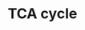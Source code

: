 ---
annotations:
- id: PW:0000026
  parent: classic metabolic pathway
  type: Pathway Ontology
  value: citric acid cycle pathway
authors:
- Kdahlquist
- MaintBot
- M.Braymer
- AdrienDefay
- MartijnVanIersel
- Mkutmon
- Ddigles
- Egonw
- Eweitz
- Khanspers
citedin:
- link: PMC7650246
  title: Bioenergetic defects in muscle fibers of RYR1 mutant knock-in mice associated
    with malignant hyperthermia (2020)
- link: PMC5732286
  title: Genomic footprints of dryland stress adaptation in Egyptian fat-tail sheep
    and their divergence from East African and western Asia cohorts (2017)
- link: 10.1038/mtm.2014.7
  title: Proteomic profiling of salivary gland after nonviral gene transfer mediated
    by conventional plasmids and minicircles (2014)
- link: 10.1038/s41467-024-52306-5
  title: Podocyte-specific KLF6 primes proximal tubule CaMK1D signaling to attenuate
    diabetic kidney disease (2024)
- link: 10.1016/j.forsciint.2016.06.027
  title: Simultaneous time course analysis of multiple markers based on DNA microarray
    in incised wound in skeletal muscle for wound aging (2016)
communities: []
description: 'The [citric acid cycle](https://en.wikipedia.org/wiki/Citric_acid_cycle),
  also known as the tricarboxylic acid cycle (TCA cycle) or the Krebs cycle, (or rarely,
  the Szent-Gyorgyi-Krebs cycle) is a series of enzyme-catalysed chemical reactions
  of central importance in all living cells that use oxygen as part of cellular respiration.
  In eukaryotes, the citric acid cycle occurs in the matrix of the mitochondrion.
  The components and reactions of the citric acid cycle were established by seminal
  work from both [Albert Szent-Gyorgyi](https://en.wikipedia.org/wiki/Albert_Szent-Gy%C3%B6rgyi)
  and [Hans Krebs](https://en.wikipedia.org/wiki/Hans_Krebs_(biochemist)).  Source:
  [Wikipedia]((https://en.wikipedia.org/wiki/Citric_acid_cycle))'
last-edited: 2025-02-27
ndex: null
organisms:
- Mus musculus
redirect_from:
- /index.php/Pathway:WP434
- /instance/WP434
- /instance/WP434_r137021
revision: r137021
schema-jsonld:
- '@context': https://schema.org/
  '@id': https://wikipathways.github.io/pathways/WP434.html
  '@type': Dataset
  creator:
    '@type': Organization
    name: WikiPathways
  description: 'The [citric acid cycle](https://en.wikipedia.org/wiki/Citric_acid_cycle),
    also known as the tricarboxylic acid cycle (TCA cycle) or the Krebs cycle, (or
    rarely, the Szent-Gyorgyi-Krebs cycle) is a series of enzyme-catalysed chemical
    reactions of central importance in all living cells that use oxygen as part of
    cellular respiration. In eukaryotes, the citric acid cycle occurs in the matrix
    of the mitochondrion. The components and reactions of the citric acid cycle were
    established by seminal work from both [Albert Szent-Gyorgyi](https://en.wikipedia.org/wiki/Albert_Szent-Gy%C3%B6rgyi)
    and [Hans Krebs](https://en.wikipedia.org/wiki/Hans_Krebs_(biochemist)).  Source:
    [Wikipedia]((https://en.wikipedia.org/wiki/Citric_acid_cycle))'
  keywords:
  - 4833426J09Rik
  - Acetyl-CoA
  - Aco2
  - Citrate
  - Cs
  - Dlat
  - Dld
  - Dlst
  - Fh1
  - Fumarate
  - Idh2
  - Idh3a
  - Idh3b
  - Idh3g
  - Isocitrate
  - Malate
  - Mdh1
  - Mdh2
  - Ogdh
  - Oxaloacetate
  - Pcx
  - Pdha1
  - Pdha2
  - Pdhb
  - Pdhx
  - Pdk1
  - Pdk2
  - Pdk3
  - Pdk4
  - Ppm2c
  - Pyruvate
  - Sdha
  - Sdhb
  - Sdhc
  - Sdhd
  - Succinate
  - Succinyl-CoA
  - Sucla2
  - Suclg1
  - Suclg2
  license: CC0
  name: TCA cycle
seo: CreativeWork
title: TCA cycle
wpid: WP434
---